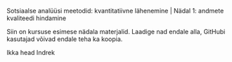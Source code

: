 Sotsiaalse analüüsi meetodid: kvantitatiivne lähenemine | Nädal 1: andmete kvaliteedi hindamine

Siin on kursuse esimese nädala materjalid. Laadige nad endale alla, GitHubi kasutajad võivad endale teha ka koopia.

Ikka head
Indrek
